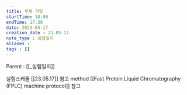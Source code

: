 ```yaml
---
title: 무제 파일
startTime: 10:00
endTime: 17:30
date: 2023-05-17
creation_date : 23.05.17
note_type : 실험일지
aliases : 
tags : []
---
```


Parent : [[_실험일지]]

실험스케쥴 [[23.05.17]] 참고
method [[Fast Protein Liquid Chromatography (FPLC) machine protocol]] 참고

